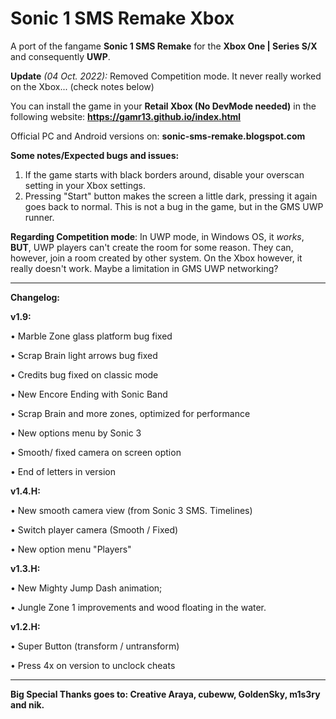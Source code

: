 # Sonic 1 SMS Remake Xbox

A port of the fangame **Sonic 1 SMS Remake** for the **Xbox One | Series S/X** and consequently **UWP**.

**Update** *(04 Oct. 2022):* Removed Competition mode. It never really worked on the Xbox... (check notes below)

You can install the game in your **Retail Xbox (No DevMode needed)** in the following website: **https://gamr13.github.io/index.html**

Official PC and Android versions on: **sonic-sms-remake.blogspot.com**

**Some notes/Expected bugs and issues:**

1. If the game starts with black borders around, disable your overscan setting in your Xbox settings.
2. Pressing "Start" button makes the screen a little dark, pressing it again goes back to normal. This is not a bug in the game, but in the GMS UWP runner.

**Regarding Competition mode**: In UWP mode, in Windows OS, it *works*, **BUT**, UWP players can't create the room for some reason. They can, however, join a room created by other system. On the Xbox however, it really doesn't work. Maybe a limitation in GMS UWP networking? 

--------------------

**Changelog:**


**v1.9:**

• Marble Zone glass platform bug fixed

• Scrap Brain light arrows bug fixed

• Credits bug fixed on classic mode

• New Encore Ending with Sonic Band

• Scrap Brain and more zones, optimized for performance

• New options menu by Sonic 3

• Smooth/ fixed camera on screen option

• End of letters in version


**v1.4.H:**

• New smooth camera view (from Sonic 3 SMS. Timelines)

• Switch player camera (Smooth / Fixed)

• New option menu "Players"


**v1.3.H:**

• New Mighty Jump Dash animation;

• Jungle Zone 1 improvements and wood floating in the water.


**v1.2.H:**

• Super Button (transform / untransform)

• Press 4x on version to unclock cheats

------------------------

**Big Special Thanks goes to: Creative Araya, cubeww, GoldenSky, m1s3ry and nik.**
